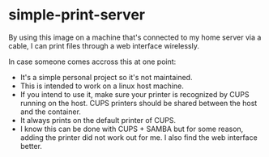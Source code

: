 # simple-print-server

By using this image on a machine that's connected to my home server via a cable, I can print files through a web interface wirelessly.

In case someone comes accross this at one point:

- It's a simple personal project so it's not maintained.
- This is intended to work on a linux host machine.
- If you intend to use it, make sure your printer is recognized by CUPS running on the host. CUPS printers should be shared between the host and the container.
- It always prints on the default printer of CUPS.
- I know this can be done with CUPS + SAMBA but for some reason, adding the printer did not work out for me. I also find the web interface better.
